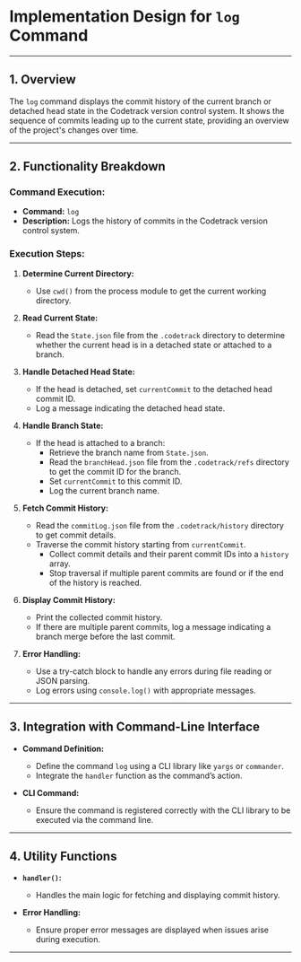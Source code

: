 # **Implementation Design for `log` Command**

---

## **1. Overview**

The `log` command displays the commit history of the current branch or detached head state in the Codetrack version control system. It shows the sequence of commits leading up to the current state, providing an overview of the project's changes over time.

---

## **2. Functionality Breakdown**

### **Command Execution:**
- **Command:** `log`
- **Description:** Logs the history of commits in the Codetrack version control system.

### **Execution Steps:**

1. **Determine Current Directory:**
   - Use `cwd()` from the process module to get the current working directory.

2. **Read Current State:**
   - Read the `State.json` file from the `.codetrack` directory to determine whether the current head is in a detached state or attached to a branch.

3. **Handle Detached Head State:**
   - If the head is detached, set `currentCommit` to the detached head commit ID.
   - Log a message indicating the detached head state.

4. **Handle Branch State:**
   - If the head is attached to a branch:
     - Retrieve the branch name from `State.json`.
     - Read the `branchHead.json` file from the `.codetrack/refs` directory to get the commit ID for the branch.
     - Set `currentCommit` to this commit ID.
     - Log the current branch name.

5. **Fetch Commit History:**
   - Read the `commitLog.json` file from the `.codetrack/history` directory to get commit details.
   - Traverse the commit history starting from `currentCommit`.
     - Collect commit details and their parent commit IDs into a `history` array.
     - Stop traversal if multiple parent commits are found or if the end of the history is reached.

6. **Display Commit History:**
   - Print the collected commit history.
   - If there are multiple parent commits, log a message indicating a branch merge before the last commit.

7. **Error Handling:**
   - Use a try-catch block to handle any errors during file reading or JSON parsing.
   - Log errors using `console.log()` with appropriate messages.

---

## **3. Integration with Command-Line Interface**

- **Command Definition:**
  - Define the command `log` using a CLI library like `yargs` or `commander`.
  - Integrate the `handler` function as the command’s action.

- **CLI Command:**
  - Ensure the command is registered correctly with the CLI library to be executed via the command line.

---

## **4. Utility Functions**

- **`handler()`:**
  - Handles the main logic for fetching and displaying commit history.

- **Error Handling:**
  - Ensure proper error messages are displayed when issues arise during execution.

---

